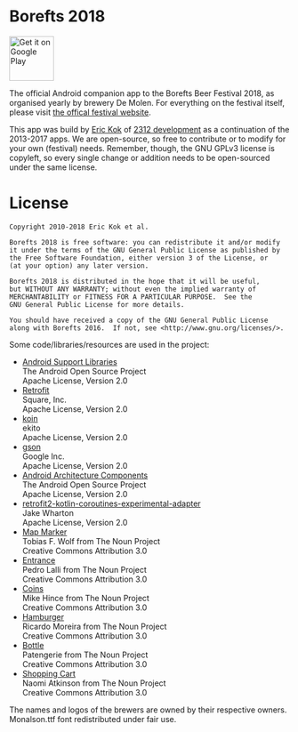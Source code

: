 Borefts 2018
============


<a href="https://play.google.com/store/apps/details?id=nl.brouwerijdemolen.borefts2013" target="_blank">
<img src="https://play.google.com/intl/en_us/badges/images/generic/en-play-badge.png" alt="Get it on Google Play" height="80"/></a>

The official Android companion app to the Borefts Beer Festival 2018, as organised yearly by brewery De Molen. For everything on the festival itself, please visit [the offical festival website](http://brouwerijdemolen.nl/borefts-bierfestival/).

This app was build by [Eric Kok](http://ekok.nl) of [2312 development](http://2312.nl) as a continuation of the 2013-2017 apps. We are open-source, so free to contribute or to modify for your own (festival) needs. Remember, though, the GNU GPLv3 license is copyleft, so every single change or addition needs to be open-sourced under the same license.

License
=======
    
    Copyright 2010-2018 Eric Kok et al.
    
    Borefts 2018 is free software: you can redistribute it and/or modify
    it under the terms of the GNU General Public License as published by
    the Free Software Foundation, either version 3 of the License, or
    (at your option) any later version.
    
    Borefts 2018 is distributed in the hope that it will be useful,
    but WITHOUT ANY WARRANTY; without even the implied warranty of
    MERCHANTABILITY or FITNESS FOR A PARTICULAR PURPOSE.  See the
    GNU General Public License for more details.
    
    You should have received a copy of the GNU General Public License
    along with Borefts 2016.  If not, see <http://www.gnu.org/licenses/>.
    
Some code/libraries/resources are used in the project:

*  [Android Support Libraries](https://developer.android.com/topic/libraries/support-library/index.html)  
    The Android Open Source Project  
    Apache License, Version 2.0
*  [Retrofit](http://square.github.io/retrofit/)  
    Square, Inc.  
    Apache License, Version 2.0
*  [koin](https://insert-koin.io/)  
    ekito  
    Apache License, Version 2.0
*  [gson](https://github.com/google/gson)  
    Google Inc.  
    Apache License, Version 2.0
*  [Android Architecture Components](https://developer.android.com/topic/libraries/architecture/index.html)  
    The Android Open Source Project  
    Apache License, Version 2.0
*  [retrofit2-kotlin-coroutines-experimental-adapter](https://github.com/JakeWharton/retrofit2-kotlin-coroutines-adapter)  
    Jake Wharton  
    Apache License, Version 2.0
*  [Map Marker](http://thenounproject.com/noun/map-marker/#icon-No20774)  
    Tobias F. Wolf from The Noun Project  
    Creative Commons Attribution 3.0
*  [Entrance](http://thenounproject.com/noun/map-marker/#icon-No2962)  
    Pedro Lalli from The Noun Project  
    Creative Commons Attribution 3.0
*  [Coins](http://thenounproject.com/noun/map-marker/#icon-No4509)  
    Mike Hince from The Noun Project  
    Creative Commons Attribution 3.0
*  [Hamburger](http://thenounproject.com/noun/map-marker/#icon-No10990)  
    Ricardo Moreira from The Noun Project  
    Creative Commons Attribution 3.0
*  [Bottle](http://thenounproject.com/noun/bottle/#icon-No137253)  
    Patengerie from The Noun Project  
    Creative Commons Attribution 3.0
*  [Shopping Cart](http://thenounproject.com/noun/shopping-cart/#icon-No5641)  
    Naomi Atkinson   from The Noun Project  
    Creative Commons Attribution 3.0

The names and logos of the brewers are owned by their respective owners. Monalson.ttf font redistributed under fair use.
